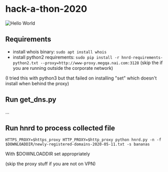 # hack-a-thon-2020
![Hello World](https://github.com/gmckerrell/hack-a-thon-2020/workflows/Hello%20World/badge.svg)

## Requirements

* install whois binary: `sudo apt install whois`
* install python2 requirements: `sudo pip install -r hnrd-requirements-python2.txt --proxy=http://www-proxy.megqa.nai.com:3128` (skip the if you are running outside the corporate network)

(I tried this with python3 but that failed on installing "set" which doesn't install when behind the proxy)

## Run get_dns.py

...

## Run hnrd to process collected file

```
HTTPS_PROXY=$https_proxy HTTP_PROXY=$http_proxy python hnrd.py -n -f $DOWNLOADDIR/newly-registered-domains-2020-05-11.txt -s bananas
```

With $DOWNLOADDIR set appropriately

(skip the proxy stuff if you are not on VPN)
